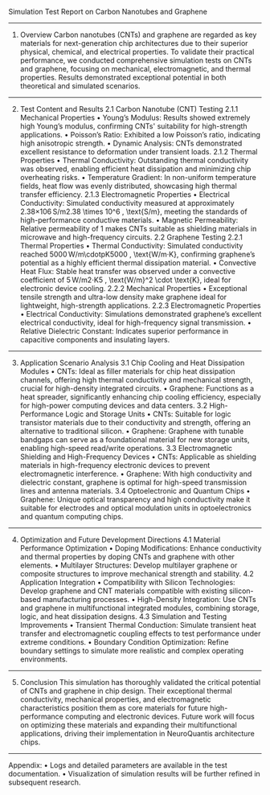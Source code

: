 Simulation Test Report on Carbon Nanotubes and Graphene
________________________________________
1. Overview
Carbon nanotubes (CNTs) and graphene are regarded as key materials for next-generation chip architectures due to their superior physical, chemical, and electrical properties. To validate their practical performance, we conducted comprehensive simulation tests on CNTs and graphene, focusing on mechanical, electromagnetic, and thermal properties. Results demonstrated exceptional potential in both theoretical and simulated scenarios.
________________________________________
2. Test Content and Results
2.1 Carbon Nanotube (CNT) Testing
2.1.1 Mechanical Properties
•	Young’s Modulus: Results showed extremely high Young’s modulus, confirming CNTs' suitability for high-strength applications.
•	Poisson’s Ratio: Exhibited a low Poisson’s ratio, indicating high anisotropic strength.
•	Dynamic Analysis: CNTs demonstrated excellent resistance to deformation under transient loads.
2.1.2 Thermal Properties
•	Thermal Conductivity: Outstanding thermal conductivity was observed, enabling efficient heat dissipation and minimizing chip overheating risks.
•	Temperature Gradient: In non-uniform temperature fields, heat flow was evenly distributed, showcasing high thermal transfer efficiency.
2.1.3 Electromagnetic Properties
•	Electrical Conductivity: Simulated conductivity measured at approximately 2.38×106 S/m2.38 \times 10^6 \, \text{S/m}, meeting the standards of high-performance conductive materials.
•	Magnetic Permeability: Relative permeability of 1 makes CNTs suitable as shielding materials in microwave and high-frequency circuits.
2.2 Graphene Testing
2.2.1 Thermal Properties
•	Thermal Conductivity: Simulated conductivity reached 5000 W/m\cdotpK5000 \, \text{W/m·K}, confirming graphene’s potential as a highly efficient thermal dissipation material.
•	Convective Heat Flux: Stable heat transfer was observed under a convective coefficient of 5 W/m2⋅K5 \, \text{W/m}^2 \cdot \text{K}, ideal for electronic device cooling.
2.2.2 Mechanical Properties
•	Exceptional tensile strength and ultra-low density make graphene ideal for lightweight, high-strength applications.
2.2.3 Electromagnetic Properties
•	Electrical Conductivity: Simulations demonstrated graphene’s excellent electrical conductivity, ideal for high-frequency signal transmission.
•	Relative Dielectric Constant: Indicates superior performance in capacitive components and insulating layers.
________________________________________
3. Application Scenario Analysis
3.1 Chip Cooling and Heat Dissipation Modules
•	CNTs: Ideal as filler materials for chip heat dissipation channels, offering high thermal conductivity and mechanical strength, crucial for high-density integrated circuits.
•	Graphene: Functions as a heat spreader, significantly enhancing chip cooling efficiency, especially for high-power computing devices and data centers.
3.2 High-Performance Logic and Storage Units
•	CNTs: Suitable for logic transistor materials due to their conductivity and strength, offering an alternative to traditional silicon.
•	Graphene: Graphene with tunable bandgaps can serve as a foundational material for new storage units, enabling high-speed read/write operations.
3.3 Electromagnetic Shielding and High-Frequency Devices
•	CNTs: Applicable as shielding materials in high-frequency electronic devices to prevent electromagnetic interference.
•	Graphene: With high conductivity and dielectric constant, graphene is optimal for high-speed transmission lines and antenna materials.
3.4 Optoelectronic and Quantum Chips
•	Graphene: Unique optical transparency and high conductivity make it suitable for electrodes and optical modulation units in optoelectronics and quantum computing chips.
________________________________________
4. Optimization and Future Development Directions
4.1 Material Performance Optimization
•	Doping Modifications: Enhance conductivity and thermal properties by doping CNTs and graphene with other elements.
•	Multilayer Structures: Develop multilayer graphene or composite structures to improve mechanical strength and stability.
4.2 Application Integration
•	Compatibility with Silicon Technologies: Develop graphene and CNT materials compatible with existing silicon-based manufacturing processes.
•	High-Density Integration: Use CNTs and graphene in multifunctional integrated modules, combining storage, logic, and heat dissipation designs.
4.3 Simulation and Testing Improvements
•	Transient Thermal Conduction: Simulate transient heat transfer and electromagnetic coupling effects to test performance under extreme conditions.
•	Boundary Condition Optimization: Refine boundary settings to simulate more realistic and complex operating environments.
________________________________________
5. Conclusion
This simulation has thoroughly validated the critical potential of CNTs and graphene in chip design. Their exceptional thermal conductivity, mechanical properties, and electromagnetic characteristics position them as core materials for future high-performance computing and electronic devices. Future work will focus on optimizing these materials and expanding their multifunctional applications, driving their implementation in NeuroQuantis architecture chips.
________________________________________
Appendix:
•	Logs and detailed parameters are available in the test documentation.
•	Visualization of simulation results will be further refined in subsequent research.
